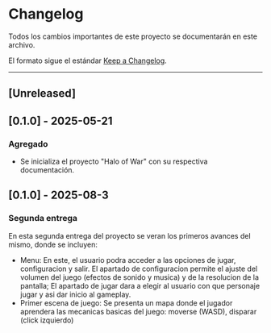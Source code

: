 # Changelog

Todos los cambios importantes de este proyecto se documentarán en este archivo.

El formato sigue el estándar [Keep a Changelog](https://keepachangelog.com/es-ES/1.0.0/).

---

## [Unreleased]

## [0.1.0] - 2025-05-21
### Agregado
- Se inicializa el proyecto "Halo of War" con su respectiva documentación.
## [0.1.0] - 2025-08-3
### Segunda entrega
En esta segunda entrega del proyecto se veran los primeros avances del mismo, donde se incluyen:
- Menu:
En este, el usuario podra acceder a las opciones de jugar, configuracion y salir. El apartado de configuracion permite el ajuste del volumen del juego (efectos de sonido y musica) y de la resolucion de la pantalla; El apartado de jugar dara a elegir al usuario con que personaje jugar y asi dar inicio al gameplay.
- Primer escena de juego:
Se presenta un mapa donde el jugador aprendera las mecanicas basicas del juego: moverse (WASD), disparar (click izquierdo)

